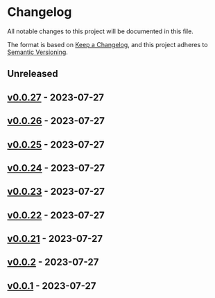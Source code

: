 # Changelog

All notable changes to this project will be documented in this file.

The format is based on [Keep a Changelog](https://keepachangelog.com/en/1.0.0/),
and this project adheres to [Semantic Versioning](https://semver.org/spec/v2.0.0.html).

## Unreleased

## [v0.0.27](https://github.com/cheshire-cat-ai/ccat-api-py/releases/tag/v0.0.27) - 2023-07-27

## [v0.0.26](https://github.com/cheshire-cat-ai/ccat-api-py/releases/tag/v0.0.26) - 2023-07-27

## [v0.0.25](https://github.com/cheshire-cat-ai/ccat-api-py/releases/tag/v0.0.25) - 2023-07-27

## [v0.0.24](https://github.com/cheshire-cat-ai/ccat-api-py/releases/tag/v0.0.24) - 2023-07-27

## [v0.0.23](https://github.com/cheshire-cat-ai/ccat-api-py/releases/tag/v0.0.23) - 2023-07-27

## [v0.0.22](https://github.com/cheshire-cat-ai/ccat-api-py/releases/tag/v0.0.22) - 2023-07-27

## [v0.0.21](https://github.com/cheshire-cat-ai/ccat-api-py/releases/tag/v0.0.21) - 2023-07-27

## [v0.0.2](https://github.com/cheshire-cat-ai/ccat-api-py/releases/tag/v0.0.2) - 2023-07-27
## [v0.0.1](https://github.com/cheshire-cat-ai/ccat-api-py/releases/tag/v0.0.1) - 2023-07-27
